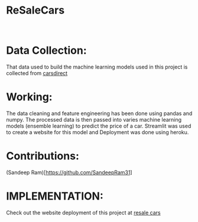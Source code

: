 # ReSaleCars
<br>

# Data Collection:
That data used to build the machine learning models used in this project is collected from [carsdirect](https://www.carsdirect.com/)
<br>

# Working:
The data cleaning and feature engineering has been done using pandas and numpy. The processed data is then passed into varies machine learning models (ensemble learning) to predict the price of a car. Streamlit was used to create a website for this model and Deployment was done using heroku.
<br>

# Contributions:
(Sandeep Ram)[https://github.com/SandeepRam31]
<br>

# IMPLEMENTATION:
Check out the website deployment of this project at [resale cars](https://resalecars.herokuapp.com/)
